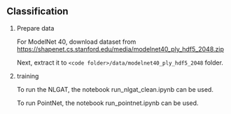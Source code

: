 ## Classification

1. Prepare data
    
    For ModelNet 40, download dataset from 
    https://shapenet.cs.stanford.edu/media/modelnet40_ply_hdf5_2048.zip

    Next, extract it to ```<code folder>/data/modelnet40_ply_hdf5_2048``` folder.


2.  training

    To run the NLGAT, the notebook run_nlgat_clean.ipynb can be used.

    To run PointNet, the notebook run_pointnet.ipynb can be used.

    
    




